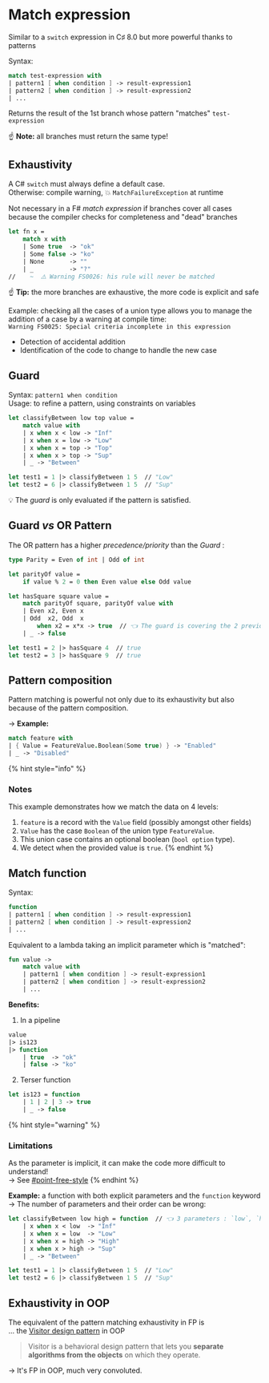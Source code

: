 # Match expression

Similar to a `switch` expression in C♯ 8.0 but more powerful thanks to patterns

Syntax:

```fsharp
match test-expression with
| pattern1 [ when condition ] -> result-expression1
| pattern2 [ when condition ] -> result-expression2
| ...
```

Returns the result of the 1st branch whose pattern "matches" `test-expression`

☝ **Note:** all branches must return the same type!

## Exhaustivity

A C# `switch` must always define a default case.\
Otherwise: compile warning, 💥 `MatchFailureException` at runtime

Not necessary in a F# _match expression_ if branches cover all cases because the compiler checks for completeness and "dead" branches

```fsharp
let fn x =
    match x with
    | Some true  -> "ok"
    | Some false -> "ko"
    | None       -> ""
    | _          -> "?"
//    ~  ⚠️ Warning FS0026: his rule will never be matched
```

☝ **Tip:** the more branches are exhaustive, the more code is explicit and safe

Example: checking all the cases of a union type allows you to manage the addition of a case by a warning at compile time:\
`Warning FS0025: Special criteria incomplete in this expression`

* Detection of accidental addition
* Identification of the code to change to handle the new case

## Guard

Syntax: `pattern1 when condition`\
Usage: to refine a pattern, using constraints on variables

```fsharp
let classifyBetween low top value =
    match value with
    | x when x < low -> "Inf"
    | x when x = low -> "Low"
    | x when x = top -> "Top"
    | x when x > top -> "Sup"
    | _ -> "Between"

let test1 = 1 |> classifyBetween 1 5  // "Low"
let test2 = 6 |> classifyBetween 1 5  // "Sup"
```

💡 The _guard_ is only evaluated if the pattern is satisfied.

## Guard _vs_ OR Pattern

The OR pattern has a higher _precedence/priority_ than the _Guard_ :

```fsharp
type Parity = Even of int | Odd of int

let parityOf value =
    if value % 2 = 0 then Even value else Odd value

let hasSquare square value =
    match parityOf square, parityOf value with
    | Even x2, Even x
    | Odd  x2, Odd  x
        when x2 = x*x -> true  // 👈 The guard is covering the 2 previous patterns
    | _ -> false

let test1 = 2 |> hasSquare 4  // true
let test2 = 3 |> hasSquare 9  // true
```

## Pattern composition

Pattern matching is powerful not only due to its exhaustivity but also because of the pattern composition.

→ **Example:**

```fsharp
match feature with
| { Value = FeatureValue.Boolean(Some true) } -> "Enabled"
| _ -> "Disabled"
```

{% hint style="info" %}
### Notes

This example demonstrates how we match the data on 4 levels:

1. `feature` is a record with the `Value` field  (possibly amongst other fields)
2. `Value` has the case `Boolean` of the union type `FeatureValue`.
3. This union case contains an optional boolean (`bool option` type).
4. We detect when the provided value is `true`.
{% endhint %}

## Match function

Syntax:

```fsharp
function
| pattern1 [ when condition ] -> result-expression1
| pattern2 [ when condition ] -> result-expression2
| ...
```

Equivalent to a lambda taking an implicit parameter which is "matched":

```fsharp
fun value ->
    match value with
    | pattern1 [ when condition ] -> result-expression1
    | pattern2 [ when condition ] -> result-expression2
    | ...
```

**Benefits:**

1. In a pipeline

```fsharp
value
|> is123
|> function
    | true  -> "ok"
    | false -> "ko"
```

2. Terser function

```fsharp
let is123 = function
    | 1 | 2 | 3 -> true
    | _ -> false
```

{% hint style="warning" %}
### Limitations

As the parameter is implicit, it can make the code more difficult to understand!\
→ See [#point-free-style](../functions/5-operators.md#point-free-style "mention")
{% endhint %}

**Example:** a function with both explicit parameters and the `function` keyword\
→ The number of parameters and their order can be wrong:

```fsharp
let classifyBetween low high = function  // 👈 3 parameters : `low`, `high`, and another one implicit
    | x when x < low  -> "Inf"
    | x when x = low  -> "Low"
    | x when x = high -> "High"
    | x when x > high -> "Sup"
    | _ -> "Between"

let test1 = 1 |> classifyBetween 1 5  // "Low"
let test2 = 6 |> classifyBetween 1 5  // "Sup"
```

## Exhaustivity in OOP

The equivalent of the pattern matching exhaustivity in FP is\
... the [Visitor design pattern](https://refactoring.guru/design-patterns/visitor) in OOP

> Visitor is a behavioral design pattern that lets you **separate algorithms from the objects** on which they operate.

→ It's FP in OOP, much very convoluted.
